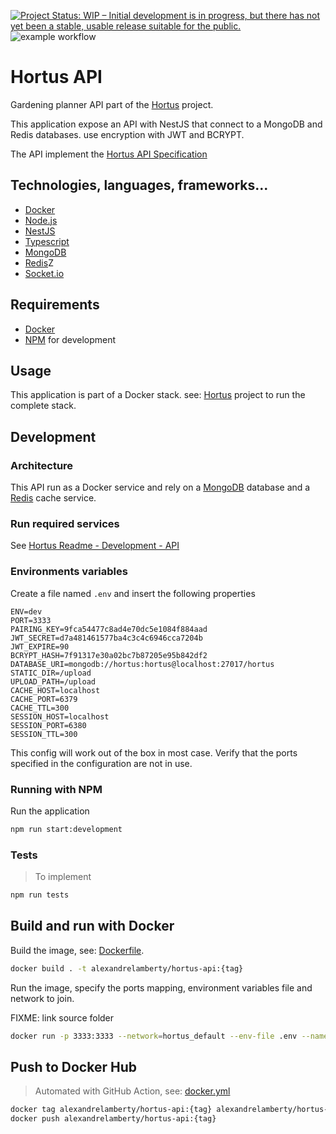 [![Project Status: WIP – Initial development is in progress, but there has not yet been a stable, usable release suitable for the public.](https://www.repostatus.org/badges/latest/wip.svg)](https://www.repostatus.org/#wip) ![example workflow](https://github.com/alexandrelamberty/hortus-server/actions/workflows/node.js.yml/badge.svg)

# Hortus API

Gardening planner API part of the
[Hortus](https://github.com/alexandrelamberty/hortus) project.

This application expose an API with NestJS that connect to a MongoDB and Redis databases.
use encryption with JWT and BCRYPT.

The API implement the [Hortus API Specification](https://github.com/alexandrelamberty/hortus-api-spec)

## Technologies, languages, frameworks...

- [Docker](https://www.docker.com/)
- [Node.js](https://nodejs.org/)
- [NestJS](https://nestjs.com/)
- [Typescript](https://www.typescriptlang.org/)
- [MongoDB](https://www.mongodb.com/)
- [Redis](https://redis.io/)Z
- [Socket.io](https://socket.io/)

## Requirements

- [Docker](https://www.docker.com/)
- [NPM](https://www.npmjs.com/) for development

## Usage

This application is part of a Docker stack. see:
[Hortus](https://github.com/alexandrelamberty/hortus) project to run the
complete stack.

## Development

### Architecture

This API run as a Docker service and rely on a [MongoDB](https://hub.docker.com/_/mongo) database and a [Redis](https://hub.docker.com/_/redis) cache service.

### Run required services

See [Hortus Readme - Development - API]()

### Environments variables

Create a file named `.env` and insert the following properties

```properties
ENV=dev
PORT=3333
PAIRING_KEY=9fca54477c8ad4e70dc5e1084f884aad
JWT_SECRET=d7a481461577ba4c3c4c6946cca7204b
JWT_EXPIRE=90
BCRYPT_HASH=7f91317e30a02bc7b87205e95b842df2
DATABASE_URI=mongodb://hortus:hortus@localhost:27017/hortus
STATIC_DIR=/upload
UPLOAD_PATH=/upload
CACHE_HOST=localhost
CACHE_PORT=6379
CACHE_TTL=300
SESSION_HOST=localhost
SESSION_PORT=6380
SESSION_TTL=300
```

This config will work out of the box in most case. Verify that the ports
specified in the configuration are not in use.

### Running with NPM 

Run the application 

```bash
npm run start:development
```

### Tests

> To implement

```bash
npm run tests
```

## Build and run with Docker

Build the image, see: [Dockerfile](./Dockerfile).

```bash
docker build . -t alexandrelamberty/hortus-api:{tag}
```

Run the image, specify the ports mapping, environment variables file and network to join.

FIXME: link source folder

```bash
docker run -p 3333:3333 --network=hortus_default --env-file .env --name hortus-api -d alexandrelamberty/hortus-api:{tag}
```

## Push to Docker Hub

> Automated with GitHub Action, see: [docker.yml](./.github/workflows/docker.yml)

```bash
docker tag alexandrelamberty/hortus-api:{tag} alexandrelamberty/hortus-api:{tag}
docker push alexandrelamberty/hortus-api:{tag}
```
